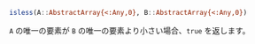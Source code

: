 ```julia
isless(A::AbstractArray{<:Any,0}, B::AbstractArray{<:Any,0})
```

`A` の唯一の要素が `B` の唯一の要素より小さい場合、`true` を返します。
